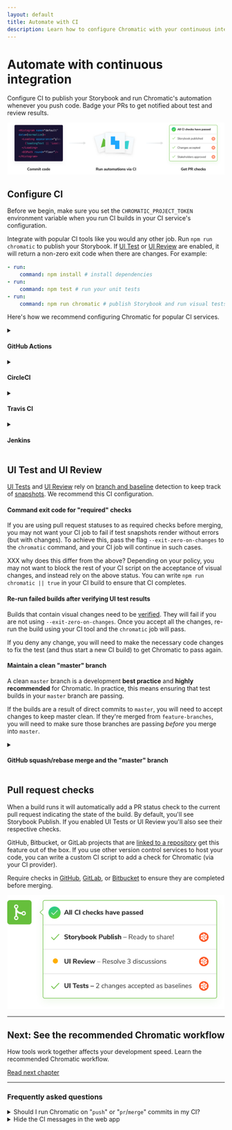 ```yaml
---
layout: default
title: Automate with CI
description: Learn how to configure Chromatic with your continuous integration service
---
```


# Automate with continuous integration

Configure CI to publish your Storybook and run Chromatic's automation whenever you push code. Badge your PRs to get notified about test and review results.

![Continuous integration](img/workflow-ci.png)

## Configure CI

Before we begin, make sure you set the `CHROMATIC_PROJECT_TOKEN` environment variable when you run CI builds in your CI service's configuration.

Integrate with popular CI tools like you would any other job. Run `npm run chromatic` to publish your Storybook. If [UI Test](test) or [UI Review](review) are enabled, it will return a non-zero exit code when there are changes. For example:

```yml
- run:
    command: npm install # install dependencies
- run:
    command: npm test # run your unit tests
- run:
    command: npm run chromatic # publish Storybook and run visual tests
```

Here's how we recommend configuring Chromatic for popular CI services.

<details>
<summary><h4 class="no-anchor">GitHub Actions</h4></summary>

Chromatic has a [GitHub Action](https://github.com/chromaui/action). Add it to a workflow like so:

```yml
- uses: chromaui/action@v1
  with:
    token: ${{ secrets.GITHUB_TOKEN }}
    projectToken: ${{ secrets.CHROMATIC_PROJECT_TOKEN }}
```

You'll need to configure secrets in the settings tab at `https://github.com/{YOUR_ORGANSATION}/{YOUR_REPOSITORY}/settings/secrets`

GitHub Actions can run based on any GitHub event, but we recommend to run the workflow containing the Chromatic step on `push` event. The action will work on `pull-request` events too, although [it comes with some caveats](https://docs.chromatic.com/ci#pull-request-builds). All other events will not work.

For external PRs (PRs from forks of your repo) to receive the Chromatic projectToken, you'll have to make the projectToken public by placing it in your `package.json`. Alternatively, you could disable Chromatic on external PRs or duplicate external PRs inside your repository.

</details>

<details>
<summary><h4 class="no-anchor">CircleCI</h4></summary>

In your `.circleci/config.yml` add the Chromatic command to you steps.

```yml
version: 2
jobs:
  build:
    # ... your existing setup

    steps:
      - checkout
      - run: npm install
      - run: npm test
      - run: npm chromatic -a <project-token> --exit-zero-on-changes
```

For more workflow inspiriation, checkout this [Chromatic CircleCI Orb](https://circleci.com/orbs/registry/orb/wave/chromatic) that was made by a customer.

</details>

<details>
<summary><h4 class="no-anchor">Travis CI</h4></summary>

Travis offers two type of builds for commits on pull requests: so called `pr` and `push` builds. It only makes sense to run Chromatic once per PR, so we suggest disabling Chromatic on `pr` builds for internal PRs (i.e. PRs that aren't from forks). You should make sure that you have `push` builds turned on, and add the following code to your `.travis.yml`:

```bash
- if [[ $TRAVIS_EVENT_TYPE != 'pull_request' ||  $TRAVIS_PULL_REQUEST_SLUG != $TRAVIS_REPO_SLUG ]]; then npm run chromatic; fi
```

For external PRs (PRs from forks of your repo), the above code will ensure Chromatic does run on the `pr` build, because Travis does not trigger `push` builds in such cases.

<div class="aside">
<p><b>Note:</b> We recommend running Chromatic on <code>push</code> builds as <code>pr</code> builds can't always run and fall out of the normal git ancestry. For instance, if you change the base branch of a PR, you may find that you need to re-approve changes as some history may be lost.</p>

<p>Chromatic does work with Travis <code>pr</code> builds however!</p>
</div>

</details>

<details>
<summary><h4 class="no-anchor">Jenkins</h4></summary>

Add the following command to the `steps` section of your `Jenkinsfile`:

```
sh 'npm run chromatic'
```

If you're using Jenkins' [GitHub PR plugin](https://github.com/jenkinsci/ghprb-plugin/blob/master/README.md), choose the `ghprbPullId` specifier for the `refspec`, and ensure you've set the Branch Specifier to `${ghprbActualCommit}`.

</details>

## UI Test and UI Review

[UI Tests](tests) and [UI Review](review) rely on [branch and baseline](branching-and-baselines) detection to keep track of [snapshots](snapshots). We recommend this CI configuration.

#### Command exit code for "required" checks

If you are using pull request statuses to as required checks before merging, you may not want your CI job to fail if test snapshots render without errors (but with changes). To achieve this, pass the flag `--exit-zero-on-changes` to the `chromatic` command, and your CI job will continue in such cases.

XXX why does this differ from the above? Depending on your policy, you may not want to block the rest of your CI script on the acceptance of visual changes, and instead rely on the above status. You can write `npm run chromatic || true` in your CI build to ensure that CI completes.

#### Re-run failed builds after verifying UI test results

Builds that contain visual changes need to be [verified](test#verify-ui-changes). They will fail if you are not using `--exit-zero-on-changes`. Once you accept all the changes, re-run the build using your CI tool and the `chromatic` job will pass.

If you deny any change, you will need to make the necessary code changes to fix the test (and thus start a new CI build) to get Chromatic to pass again.

#### Maintain a clean "master" branch

A clean `master` branch is a development **best practice** and **highly recommended** for Chromatic. In practice, this means ensuring that test builds in your `master` branch are passing.

If the builds are a result of direct commits to `master`, you will need to accept changes to keep master clean. If they're merged from `feature-branches`, you will need to make sure those branches are passing _before_ you merge into `master`.

<details>
<summary><h4 class="no-anchor">GitHub squash/rebase merge and the "master" branch</h4></summary>

GitHub's squash/rebase merge functionality creates new commits that have no association to the branch being merged. That means Chromatic will not know which changes accepted on that branch should be baselines on `master`. What's more, you'll have to re-review snapshots on `master` even if you already accepted them elsewhere.

To resolve this, we recommend you maintain a clean `master` branch and use `--auto-accept-changes` as [mentioned here](ci#maintain-a-clean-master-branch). For example:

```bash
if [ "${CIRCLE_BRANCH}" != "master" ];
then
  yarn chromatic
else
  # We know any changes that make it to master *must* have been accepted
  yarn chromatic --auto-accept-changes
fi
```

</details>

## Pull request checks

When a build runs it will automatically add a PR status check to the current pull request indicating the state of the build. By default, you'll see Storybook Publish. If you enabled UI Tests or UI Review you'll also see their respective checks.

GitHub, Bitbucket, or GitLab projects that are [linked to a repository](access) get this feature out of the box. If you use other version control services to host your code, you can write a custom CI script to add a check for Chromatic (via your CI provider).

Require checks in [GitHub](https://help.github.com/en/github/administering-a-repository/enabling-required-status-checks), [GitLab](https://docs.gitlab.com/ee/api/commits.html#post-the-build-status-to-a-commit), or [Bitbucket](https://confluence.atlassian.com/bitbucket/suggest-or-require-checks-before-a-merge-856691474.html) to ensure they are completed before merging.

![PR badges](img/prbadges.png)

---

## Next: See the recommended Chromatic workflow

How tools work together affects your development speed. Learn the recommended Chromatic workflow.

<a class="btn primary round" href="workflow">Read next chapter</a>

---

### Frequently asked questions

<details>
  <summary id="pull-request-builds">Should I run Chromatic on "<code>push</code>" or "<code>pr</code>/<code>merge</code>" commits in my CI?</summary>

Several CI systems offer the option of running build on either the commit that was pushed to a branch for a PR, or on a "merge" commit between that branch and the base branch (typically `master`).

Merge commits don't persist in the history of your git repository, that can cause Chromatic's baselines to be lost in certain situations. We advise not running Chromatic tests on merge commits and instead running them on the regular "push" commits. How to do this differs depending on your CI provider:

- For Travis, ensure you run Chromatic on `push` builds. Read more [below](#travis).

- For GitHub Actions, choose the [`push` event](https://help.github.com/en/articles/events-that-trigger-workflows#webhook-events).

- For Jenkins' GitHub PR plugin, choose the [`ghprbPullId` specifier](https://github.com/jenkinsci/ghprb-plugin/blob/master/README.md).

</details>

<details>
<summary>Hide the CI messages in the web app</summary>

Chromatic detects CI test runs for most services. But it's not possible for every system, which results in users seeing persistent "Setup CI / Automation" messages in the UI.

If this is happening to you, prepend `CI=true` to your test command like so `CI=true yarn chromatic...` to hide the "Setup CI" messages in Chromatic. [Learn more](test#available-options)

</details>
